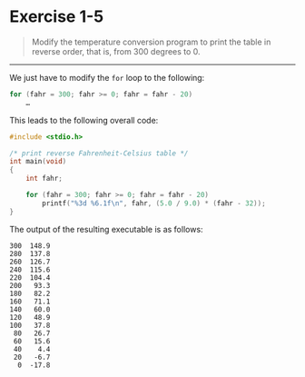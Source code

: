 # Exercise 1-5

> Modify the temperature conversion program to print the table in reverse order, that is, from 300 degrees to 0.

---

We just have to modify the `for` loop to the following:
```c
for (fahr = 300; fahr >= 0; fahr = fahr - 20)
	…
```
This leads to the following overall code:
```c
#include <stdio.h>

/* print reverse Fahrenheit-Celsius table */
int main(void)
{
	int fahr;

	for (fahr = 300; fahr >= 0; fahr = fahr - 20)
		printf("%3d %6.1f\n", fahr, (5.0 / 9.0) * (fahr - 32));
}
```
The output of the resulting executable is as follows:
```text
300  148.9
280  137.8
260  126.7
240  115.6
220  104.4
200   93.3
180   82.2
160   71.1
140   60.0
120   48.9
100   37.8
 80   26.7
 60   15.6
 40    4.4
 20   -6.7
  0  -17.8
```
